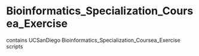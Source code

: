 # Bioinformatics_Specialization_Coursea_Exercise
contains UCSanDiego Bioinformatics_Specialization_Coursea_Exercise scripts 

